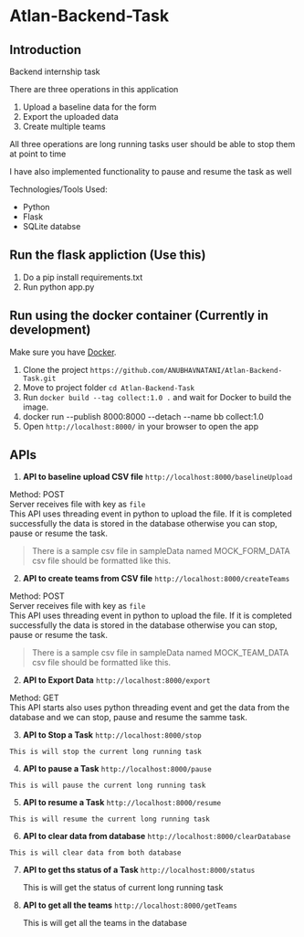 # Atlan-Backend-Task

## Introduction

Backend internship task

There are three operations in this application
1. Upload a baseline data for the form
2. Export the uploaded data
3. Create multiple teams

All three operations are long running tasks user should be able to stop them at point to time

I have also implemented functionality to pause and resume the task as well

Technologies/Tools Used:
  - Python
  - Flask
  - SQLite databse

## Run the flask appliction (Use this)
1.  Do a pip install requirements.txt
2.  Run python app.py

## Run using the docker container (Currently in development)
Make sure you have [Docker](https://docs.docker.com/installation/).
  1. Clone the project
  `https://github.com/ANUBHAVNATANI/Atlan-Backend-Task.git`
  2. Move to project folder
  `cd Atlan-Backend-Task`
  3. Run `docker build --tag collect:1.0 .` and wait for Docker to build the image.
  4. docker run --publish 8000:8000 --detach --name bb collect:1.0
  5. Open `http://localhost:8000/` in your browser to open the app
  
  ## APIs
   1. **API to baseline upload CSV file**
   `http://localhost:8000/baselineUpload` 
 
   Method: POST  
   Server receives file with key as `file`  
   This API uses threading event in python to upload the file. If it is completed successfully the data is stored in the database otherwise you can stop, pause or resume the task.
   >There is a sample csv file in sampleData named MOCK_FORM_DATA csv file should be formatted like this.
   
   2. **API to create teams from CSV file**
   `http://localhost:8000/createTeams`  

   Method: POST  
   Server receives file with key as `file`  
   This API uses threading event in python to upload the file. If it is completed successfully the data is stored in the database otherwise you can stop, pause or resume the task.
   >There is a sample csv file in sampleData named MOCK_TEAM_DATA csv file should be formatted like this.
   
   
  2. **API to Export Data**
   `http://localhost:8000/export`
  
   Method: GET  
   This API starts also uses python threading event and get the data from the database and we can stop, pause and resume the samme task.
   
 
  3. **API to Stop a Task**
   `http://localhost:8000/stop`  
  
    This is will stop the current long running task

  4. **API to pause a Task**
    `http://localhost:8000/pause`

    This is will pause the current long running task

  5. **API to resume a Task**
    `http://localhost:8000/resume` 
   
    This is will resume the current long running task
  
  6. **API to clear data from database**
    `http://localhost:8000/clearDatabase` 

    This is will clear data from both database 

 7. **API to get ths status of a Task**
    `http://localhost:8000/status` 
   
    This is will get the status of current long running task

 8. **API to get all the teams**
    `http://localhost:8000/getTeams` 
   
    This is will get all the teams in the database